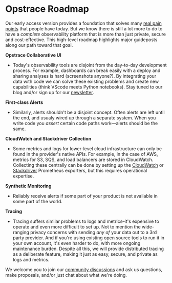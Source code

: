 # Opstrace Roadmap

<!-- markdownlint-disable MD036 -->

Our early access version provides a foundation that solves many [real pain points](/blog/public-launch-announcement) that people have today.
But we know there is still a lot more to do to have a _complete_ observability platform that is more than just private, secure and cost-effective.
This high-level roadmap highlights major guideposts along our path toward that goal.

**Opstrace Collaborative UI**

* Today's observability tools are disjoint from the day-to-day development process.
For example, dashboards can break easily with a deploy and sharing analyses is hard (screenshots anyone?).
By integrating your data with code we can solve these existing problems and create new capabilities (think VScode meets Python notebooks).
Stay tuned to our blog and/or sign up for our [newsletter](https://next-website-sigma.vercel.app/#newsletter-headline).

**First-class Alerts**

* Similarly, alerts shouldn't be a disjoint concept.
Often alerts are left until the end, and usualy wired up through a separate system.
When you write code you _assert_ certain code paths work—alerts should be the same.

**CloudWatch and Stackdriver Collection**

* Some metrics and logs for lower-level cloud infrastructure can only be found in the provider's native APIs.
For example, in the case of AWS, metrics for S3, SQS, and load balancers are stored in CloudWatch.
Collecting these centrally can be done by setting up the [CloudWatch](https://github.com/prometheus/cloudwatch_exporter) or [Stackdriver](https://github.com/prometheus-community/stackdriver_exporter) Prometheus exporters, but this requires operational expertise.

**Synthetic Monitoring**

* Reliably receive alerts if some part of your product is not available in some part of the world.

**Tracing**

* Tracing suffers similar problems to logs and metrics–it's expensive to operate and even more difficult to set up.
Not to mention the wide-ranging privacy concerns with sending _any of_ your data out to a 3rd party provider.
And if you're using existing open source tools to run it in your own account, it's even harder to do, with more ongoing maintenance burden.
Despite all this, we will provide distributed tracing as a deliberate feature, making it just as easy, secure, and private as logs and metrics.

We welcome you to join our [community discussions](https://go.opstrace.com/community) and ask us questions, make proposals, and/or just chat about what we're doing.
